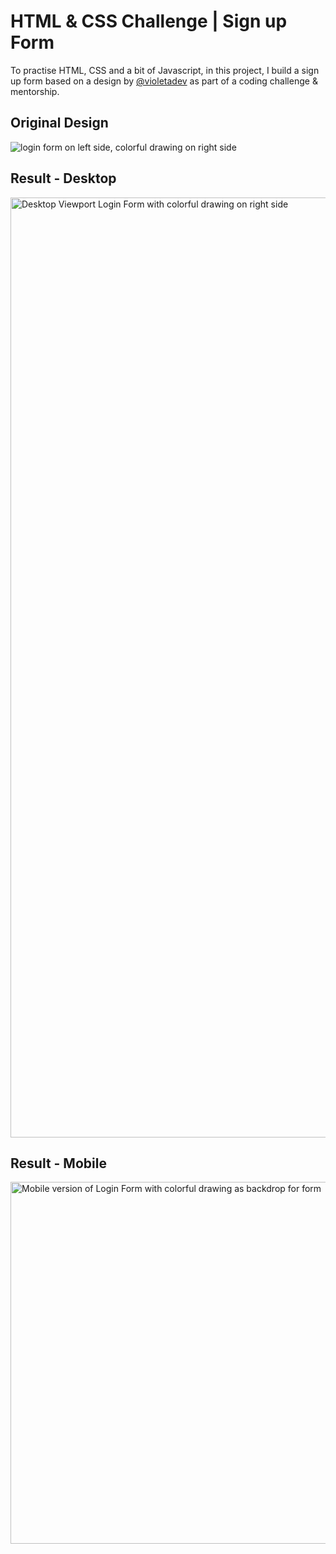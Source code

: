 # HTML & CSS Challenge | Sign up Form 

To practise HTML, CSS and a bit of Javascript, in this project, I build a sign up form based on a design by [@violetadev](https://github.com/violetadev) as part of a coding challenge & mentorship. 

## Original Design

<img alt="login form on left side, colorful drawing on right side" src="https://github.com/user-attachments/assets/372be2bf-d31b-4c21-98b4-f6b1af7a2651"> 

## Result - Desktop 

<img width="1504" alt="Desktop Viewport Login Form with colorful drawing on right side" src="https://github.com/user-attachments/assets/9f0908e8-6f32-4d71-80eb-4581994097b0">

## Result - Mobile 

<img width="579" alt="Mobile version of Login Form with colorful drawing as backdrop for form" src="https://github.com/user-attachments/assets/116efdc9-ed5f-470a-88c1-8cf2b6666205">
